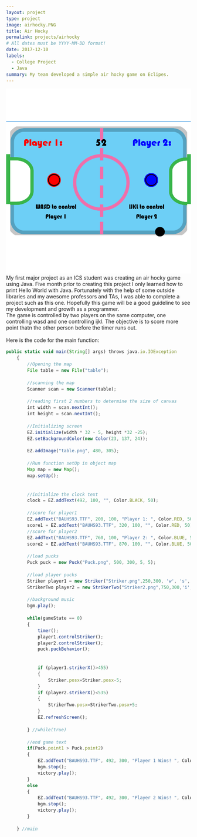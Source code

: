 ```yaml
---
layout: project
type: project
image: airhocky.PNG
title: Air Hocky
permalink: projects/airhocky
# All dates must be YYYY-MM-DD format!
date: 2017-12-10
labels:
  - College Project
  - Java
summary: My team developed a simple air hocky game on Eclipes.
---
```

<img src="/images/airhocky.PNG"> 
<br>
My first major project as an ICS student was creating an air hocky game using Java. Five month prior to creating this project I only learned how to print Hello World with Java. Fortunately with the help of some outside libraries and my awesome professors and TAs, I was able to complete a project such as this one. Hopefully this game will be a good guideline to see my development and growth as a programmer. 
<br>
The game is controlled by two players on the same computer, one controlling wasd and one controlling ijkl. The objective is to score more point thatn the other person before the timer runs out.
<br>
<br>
Here is the code for the main function:

```js
public static void main(String[] args) throws java.io.IOException
	{
		//Opening the map
		File table = new File("table");
									
		//scanning the map
		Scanner scan = new Scanner(table);
							
		//reading first 2 numbers to determine the size of canvas
		int width = scan.nextInt();
		int height = scan.nextInt();
						
		//Initializing screen
		EZ.initialize(width * 32 - 5, height *32 -25);
		EZ.setBackgroundColor(new Color(23, 137, 24));
		
		EZ.addImage("table.png", 480, 305);
		
		//Run function setUp in object map
		Map map = new Map();
		map.setUp();
		
		
		//initialize the clock text
		clock = EZ.addText(492, 100, "", Color.BLACK, 50);
		
		//score for player1
		EZ.addText("BAUHS93.TTF", 200, 100, "Player 1: ", Color.RED, 50);
		score1 = EZ.addText("BAUHS93.TTF", 320, 100, "", Color.RED, 50);
		//score for player2
		EZ.addText("BAUHS93.TTF", 760, 100, "Player 2: ", Color.BLUE, 50);
		score2 = EZ.addText("BAUHS93.TTF", 870, 100, "", Color.BLUE, 50);
		
		//load pucks
		Puck puck = new Puck("Puck.png", 500, 300, 5, 5);
		
		//load player pucks					
		Striker player1 = new Striker("Striker.png",250,300, 'w', 's', 'a', 'd', 'b');
		StrikerTwo player2 = new StrikerTwo("Striker2.png",750,300,'i','k', 'j', 'l');
		
		//background music
		bgm.play();
		
		while(gameState == 0)
		{
			timer();
			player1.controlStriker();
			player2.controlStriker();
			puck.puckBehavior();
			
			 
			if (player1.strikerX()>455)
			{
				Striker.posx=Striker.posx-5;
			}
			if (player2.strikerX()<535)
			{
				StrikerTwo.posx=StrikerTwo.posx+5;
			}
			EZ.refreshScreen();
			
		} //while(true)
		
		//end game text
		if(Puck.point1 > Puck.point2)
		{
			EZ.addText("BAUHS93.TTF", 492, 300, "Player 1 Wins! ", Color.RED, 50);
			bgm.stop();
			victory.play();
		}
		else
		{
			EZ.addText("BAUHS93.TTF", 492, 300, "Player 2 Wins! ", Color.BLUE, 50);
			bgm.stop();
			victory.play();
		}
	
	} //main

```




